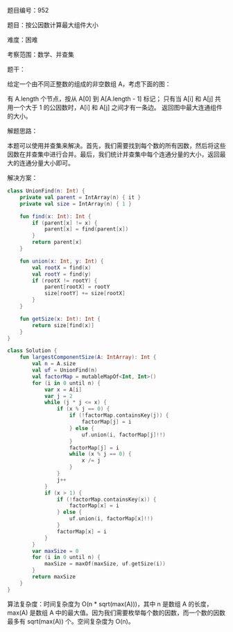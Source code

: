 题目编号：952

题目：按公因数计算最大组件大小

难度：困难

考察范围：数学、并查集

题干：

给定一个由不同正整数的组成的非空数组 A，考虑下面的图：

有 A.length 个节点，按从 A[0] 到 A[A.length - 1] 标记；
只有当 A[i] 和 A[j] 共用一个大于 1 的公因数时，A[i] 和 A[j] 之间才有一条边。
返回图中最大连通组件的大小。

解题思路：

本题可以使用并查集来解决。首先，我们需要找到每个数的所有因数，然后将这些因数在并查集中进行合并。最后，我们统计并查集中每个连通分量的大小，返回最大的连通分量大小即可。

解决方案：

```kotlin
class UnionFind(n: Int) {
    private val parent = IntArray(n) { it }
    private val size = IntArray(n) { 1 }

    fun find(x: Int): Int {
        if (parent[x] != x) {
            parent[x] = find(parent[x])
        }
        return parent[x]
    }

    fun union(x: Int, y: Int) {
        val rootX = find(x)
        val rootY = find(y)
        if (rootX != rootY) {
            parent[rootX] = rootY
            size[rootY] += size[rootX]
        }
    }

    fun getSize(x: Int): Int {
        return size[find(x)]
    }
}

class Solution {
    fun largestComponentSize(A: IntArray): Int {
        val n = A.size
        val uf = UnionFind(n)
        val factorMap = mutableMapOf<Int, Int>()
        for (i in 0 until n) {
            var x = A[i]
            var j = 2
            while (j * j <= x) {
                if (x % j == 0) {
                    if (!factorMap.containsKey(j)) {
                        factorMap[j] = i
                    } else {
                        uf.union(i, factorMap[j]!!)
                    }
                    factorMap[j] = i
                    while (x % j == 0) {
                        x /= j
                    }
                }
                j++
            }
            if (x > 1) {
                if (!factorMap.containsKey(x)) {
                    factorMap[x] = i
                } else {
                    uf.union(i, factorMap[x]!!)
                }
                factorMap[x] = i
            }
        }
        var maxSize = 0
        for (i in 0 until n) {
            maxSize = maxOf(maxSize, uf.getSize(i))
        }
        return maxSize
    }
}
```

算法复杂度：时间复杂度为 O(n * sqrt(max(A)))，其中 n 是数组 A 的长度，max(A) 是数组 A 中的最大值。因为我们需要枚举每个数的因数，而一个数的因数最多有 sqrt(max(A)) 个。空间复杂度为 O(n)。